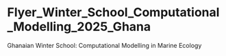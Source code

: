 # Flyer_Winter_School_Computational_Modelling_2025_Ghana
Ghanaian Winter School: Computational Modelling in Marine Ecology
